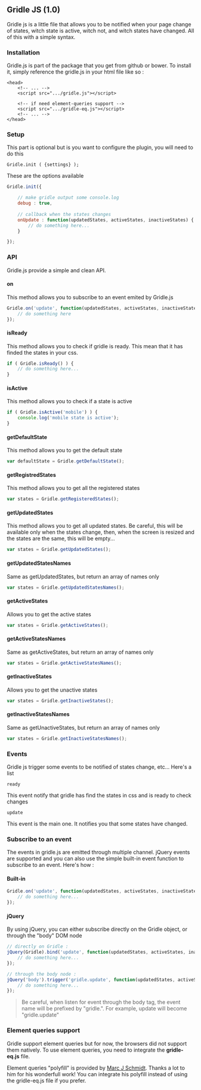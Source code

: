 ## Gridle JS (1.0)

Gridle js is a little file that allows you to be notified when your page change of states, witch state is active, witch not, and witch states have changed. All of this with a simple syntax.

### Installation

Gridle.js is part of the package that you get from github or bower. To install it, simply reference the gridle.js in your html file like so :

```markup
<head>
	<!-- ... -->
	<script src=".../gridle.js"></script>

	<!-- if need element-queries support -->
	<script src=".../gridle-eq.js"></script>
	<!-- ... -->
</head>
```

### Setup

This part is optional but is you want to configure the plugin, you will need to do this

```fn
Gridle.init ( {settings} );
```

These are the options available

```javascript
Gridle.init({

	// make gridle output some console.log
	debug : true,
	
	// callback when the states changes
	onUpdate : function(updatedStates, activeStates, inactiveStates) {
		// do something here...
	}

});
```


### API

Gridle.js provide a simple and clean API.

#### on

This method allows you to subscribe to an event emited by Gridle.js

```javascript
Gridle.on('update', function(updatedStates, activeStates, inactiveStates) {
	// do something here
});
```

#### isReady

This method allows you to check if gridle is ready. This mean that it has finded the states in your css.

```javascript
if ( Gridle.isReady() ) {
	// do something here...
}
```

#### isActive

This method allows you to check if a state is active

```javascript
if ( Gridle.isActive('mobile') ) {
	console.log('mobile state is active');
}
```

#### getDefaultState

This method allows you to get the default state

```javascript
var defaultState = Gridle.getDefaultState();
```

#### getRegistredStates

This method allows you to get all the registered states

```javascript
var states = Gridle.getRegisteredStates();
```

#### getUpdatedStates

This method allows you to get all updated states. Be careful, this will be available only when the states change, then, when the screen is resized and the states are the same, this will be empty...

```javascript
var states = Gridle.getUpdatedStates();
```

#### getUpdatedStatesNames

Same as getUpdatedStates, but return an array of names only

```javascript
var states = Gridle.getUpdatedStatesNames();
```

#### getActiveStates

Allows you to get the active states

```javascript
var states = Gridle.getActiveStates();
```

#### getActiveStatesNames

Same as getActiveStates, but return an array of names only

```javascript
var states = Gridle.getActiveStatesNames();
```

#### getInactiveStates

Allows you to get the unactive states

```javascript
var states = Gridle.getInactiveStates();
```

#### getInactiveStatesNames

Same as getUnactiveStates, but return an array of names only

```javascript
var states = Gridle.getInactiveStatesNames();
```


### Events

Gridle js trigger some events to be notified of states change, etc... Here's a list

```fn
ready
```

This event notify that gridle has find the states in css and is ready to check changes

```fn
update
```

This event is the main one. It notifies you that some states have changed.


### Subscribe to an event

The events in gridle.js are emitted through multiple channel. jQuery events are supported and you can also use the simple built-in event function to subscribe to an event. Here's how :

#### Built-in

```javascript
Gridle.on('update', function(updatedStates, activeStates, inactiveStates) {
	// do something here...	
});
```

#### jQuery

By using jQuery, you can either subscribe directly on the Gridle object, or through the "body" DOM node

```javascript
// directly on Gridle :
jQuery(Gridle).bind('update', function(updatedStates, activeStates, inactiveStates) {
	// do something here...	
});

// through the body node :
jQuery('body').trigger('gridle.update', function(updatedStates, activeStates, inactiveStates) {
	// do something here...	
});
```

> Be careful, when listen for event through the body tag, the event name will be prefixed by "gridle.". For example, update will become "gridle.update"


### Element queries support

Gridle support element queries but for now, the browsers did not support them natively. To use element queries, you need to integrate the <strong>gridle-eq.js</strong> file.

Element queries "polyfill" is provided by [Marc J Schmidt](https://github.com/marcj/css-element-queries). Thanks a lot to him for his wonderfull work! You can integrate his polyfill instead of using the gridle-eq.js file if you prefer.